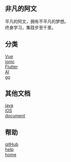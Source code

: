 ## 非凡的阿文

平凡的阿文，拥有不平凡的梦想。<br/>
终身学习，集跬步至千里。

## 分类
  [Vue](Vue/) <br/>
  [ionic](ionic/) <br/>
  [Flutter](Flutter) <br/>
  [AI](AI) <br/>
  [go](go) <br/>

## 其他文档
  [java](java/) <br/>
  [iOS](iOS/) <br/>
  [document](document/) <br/>

## 帮助
  [gitHub](https://github.com/taoGod/extraordinarywen) <br/>
  [help](Markdown.md) <br/>
  [home]() <br/>
